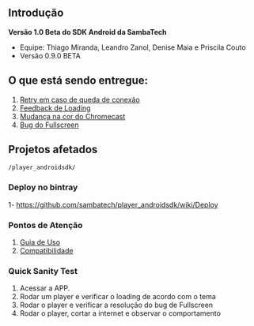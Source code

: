 ## Introdução
**Versão 1.0 Beta do SDK Android da SambaTech**


* Equipe: Thiago Miranda, Leandro Zanol, Denise Maia e Priscila Couto
* Versão 0.9.0 BETA

## O que está sendo entregue:

1. [Retry em caso de queda de conexão](https://github.com/sambatech/player_androidsdk/issues/56)
2. [Feedback de Loading](https://github.com/sambatech/player_androidsdk/issues/48)
4. [Mudança na cor do Chromecast](https://github.com/sambatech/player_androidsdk/issues/61)
4. [Bug do Fullscreen](https://github.com/sambatech/player_androidsdk/issues/53)

## Projetos afetados

    /player_androidsdk/

### Deploy no bintray

1- https://github.com/sambatech/player_androidsdk/wiki/Deploy

### Pontos de Atenção

1. [Guia de Uso](https://github.com/sambatech/player_androidsdk/wiki/Guia-de-uso)
2. [Compatibilidade](https://github.com/sambatech/player_androidsdk/wiki/Compatibilidade)

### Quick Sanity Test

1. Acessar a APP.
2. Rodar um player e verificar o loading de acordo com o tema
3. Rodar o player e verificar a resolução do bug de Fullscreen
4. Rodar o player, cortar a internet e observar o comportamento
